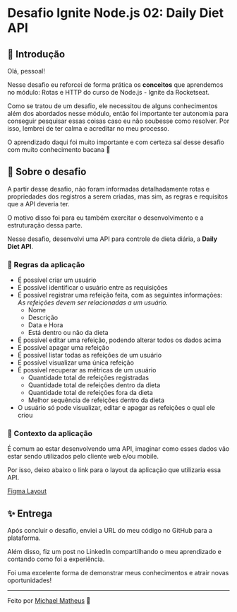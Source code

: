 # Desafio Ignite Node.js 02: Daily Diet API

## 🚀 Introdução

Olá, pessoal!

Nesse desafio eu reforcei de forma prática os **conceitos** que aprendemos no módulo: Rotas e HTTP do curso de Node.js - Ignite da Rocketseat.

Como se tratou de um desafio, ele necessitou de alguns conhecimentos além dos abordados nesse módulo, então foi importante ter autonomia para conseguir pesquisar essas coisas caso eu não soubesse como resolver. Por isso, lembrei de ter calma e acreditar no meu processo.

O aprendizado daqui foi muito importante e com certeza saí desse desafio com muito conhecimento bacana 💜

## 🥗 Sobre o desafio

A partir desse desafio, não foram informadas detalhadamente rotas e propriedades dos registros a serem criadas, mas sim, as regras e requisitos que a API deveria ter.

O motivo disso foi para eu também exercitar o desenvolvimento e a estruturação dessa parte.

Nesse desafio, desenvolvi uma API para controle de dieta diária, a **Daily Diet API**.

### 📜 Regras da aplicação

- É possível criar um usuário
- É possível identificar o usuário entre as requisições 
- É possível registrar uma refeição feita, com as seguintes informações:
    *As refeições devem ser relacionadas a um usuário.*
    - Nome
    - Descrição
    - Data e Hora
    - Está dentro ou não da dieta 
- É possível editar uma refeição, podendo alterar todos os dados acima
- É possível apagar uma refeição
- É possível listar todas as refeições de um usuário
- É possível visualizar uma única refeição
- É possível recuperar as métricas de um usuário
    - Quantidade total de refeições registradas
    - Quantidade total de refeições dentro da dieta
    - Quantidade total de refeições fora da dieta
    - Melhor sequência de refeições dentro da dieta
- O usuário só pode visualizar, editar e apagar as refeições o qual ele criou

### 🎨 Contexto da aplicação

É comum ao estar desenvolvendo uma API, imaginar como esses dados vão estar sendo utilizados pelo cliente web e/ou mobile.

Por isso, deixo abaixo o link para o layout da aplicação que utilizaria essa API.

[Figma Layout](https://www.figma.com/community/file/1218573349379609244)

## ✨ Entrega

Após concluir o desafio, enviei a URL do meu código no GitHub para a plataforma.

Além disso, fiz um post no LinkedIn compartilhando o meu aprendizado e contando como foi a experiência.

Foi uma excelente forma de demonstrar meus conhecimentos e atrair novas oportunidades!

---

Feito por [Michael Matheus](https://github.com/maiquinho) 🚀
